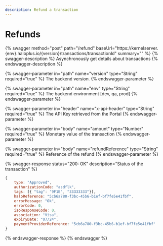 ```yaml
---
description: Refund a transaction
---
```


# Refunds

{% swagger method="post" path="/refund" baseUrl="https://kernelserver.{env}.haloplus.io/{version}/transactions/transactionId" summary="" %}
{% swagger-description %}
Asynchronously get details about transactions
{% endswagger-description %}

{% swagger-parameter in="path" name="version" type="String" required="true" %}
The backend version.
{% endswagger-parameter %}

{% swagger-parameter in="path" name="env" type="String" required="true" %}
The backend environment [dev, qa, prod]
{% endswagger-parameter %}

{% swagger-parameter in="header" name="x-api-header" type="String" required="true" %}
The API Key retrieved from the Portal
{% endswagger-parameter %}

{% swagger-parameter in="body" name="amount" type="Number" required="true" %}
Monetary value of the transaction
{% endswagger-parameter %}

{% swagger-parameter in="body" name="refundReference" type="String" required="true" %}
Reference of the refund
{% endswagger-parameter %}

{% swagger-response status="200: OK" description="Status of the transaction" %}
```javascript
{
    type: "Approved",
    authorizationCode: "asdflk",
    tags: [{ "tag": "9F1E", "33333333"}],
    haloReference: "5cb6a780-f3bc-45b6-b1ef-bf7fe5e41fbf",  
    errorMessage: "Ok",
    errorCode: 0,
    isoResponseCode: 0,
    association: "Visa",
    expiryDate: "07/24",
    paymentProviderReference: "5cb6a780-f3bc-45b6-b1ef-bf7fe5e41fbf"
}
```
{% endswagger-response %}
{% endswagger %}
